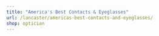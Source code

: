 ```yaml
---
title: "America's Best Contacts & Eyeglasses"
url: /lancaster/americas-best-contacts-and-eyeglasses/
shop: optician
---
```

